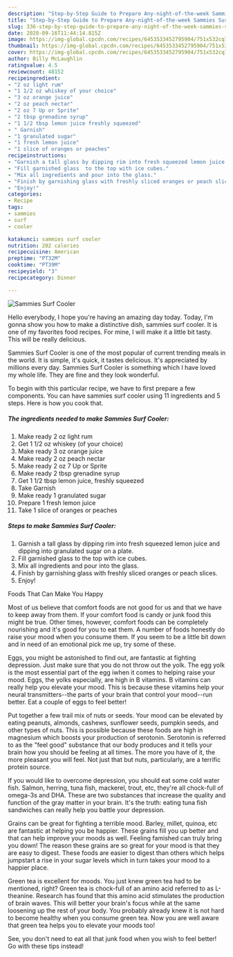 ```yaml
---
description: "Step-by-Step Guide to Prepare Any-night-of-the-week Sammies Surf Cooler"
title: "Step-by-Step Guide to Prepare Any-night-of-the-week Sammies Surf Cooler"
slug: 336-step-by-step-guide-to-prepare-any-night-of-the-week-sammies-surf-cooler
date: 2020-09-16T11:44:14.815Z
image: https://img-global.cpcdn.com/recipes/6453533452795904/751x532cq70/sammies-surf-cooler-recipe-main-photo.jpg
thumbnail: https://img-global.cpcdn.com/recipes/6453533452795904/751x532cq70/sammies-surf-cooler-recipe-main-photo.jpg
cover: https://img-global.cpcdn.com/recipes/6453533452795904/751x532cq70/sammies-surf-cooler-recipe-main-photo.jpg
author: Billy McLaughlin
ratingvalue: 4.5
reviewcount: 48152
recipeingredient:
- "2 oz light rum"
- "1 1/2 oz whiskey of your choice"
- "3 oz orange juice"
- "2 oz peach nectar"
- "2 oz 7 Up or Sprite"
- "2 tbsp grenadine syrup"
- "1 1/2 tbsp lemon juice freshly squeezed"
- " Garnish"
- "1 granulated sugar"
- "1 fresh lemon juice"
- "1 slice of oranges or peaches"
recipeinstructions:
- "Garnish a tall glass by dipping rim into fresh squeezed lemon juice and dipping into granulated sugar on a plate."
- "Fill garnished glass  to the top with ice cubes."
- "Mix all ingredients and pour into the glass."
- "Finish by garnishing glass with freshly sliced oranges or peach slices."
- "Enjoy!"
categories:
- Recipe
tags:
- sammies
- surf
- cooler

katakunci: sammies surf cooler 
nutrition: 202 calories
recipecuisine: American
preptime: "PT32M"
cooktime: "PT39M"
recipeyield: "3"
recipecategory: Dinner

---
```



![Sammies Surf Cooler](https://img-global.cpcdn.com/recipes/6453533452795904/751x532cq70/sammies-surf-cooler-recipe-main-photo.jpg)

Hello everybody, I hope you're having an amazing day today. Today, I'm gonna show you how to make a distinctive dish, sammies surf cooler. It is one of my favorites food recipes. For mine, I will make it a little bit tasty. This will be really delicious.



Sammies Surf Cooler is one of the most popular of current trending meals in the world. It is simple, it's quick, it tastes delicious. It's appreciated by millions every day. Sammies Surf Cooler is something which I have loved my whole life. They are fine and they look wonderful.


To begin with this particular recipe, we have to first prepare a few components. You can have sammies surf cooler using 11 ingredients and 5 steps. Here is how you cook that.

<!--inarticleads1-->

##### The ingredients needed to make Sammies Surf Cooler:

1. Make ready 2 oz light rum
1. Get 1 1/2 oz whiskey (of your choice)
1. Make ready 3 oz orange juice
1. Make ready 2 oz peach nectar
1. Make ready 2 oz 7 Up or Sprite
1. Make ready 2 tbsp grenadine syrup
1. Get 1 1/2 tbsp lemon juice, freshly squeezed
1. Take  Garnish
1. Make ready 1 granulated sugar
1. Prepare 1 fresh lemon juice
1. Take 1 slice of oranges or peaches




<!--inarticleads2-->

##### Steps to make Sammies Surf Cooler:

1. Garnish a tall glass by dipping rim into fresh squeezed lemon juice and dipping into granulated sugar on a plate.
1. Fill garnished glass  to the top with ice cubes.
1. Mix all ingredients and pour into the glass.
1. Finish by garnishing glass with freshly sliced oranges or peach slices.
1. Enjoy!




Foods That Can Make You Happy


Most of us believe that comfort foods are not good for us and that we have to keep away from them. If your comfort food is candy or junk food this might be true. Other times, however, comfort foods can be completely nourishing and it's good for you to eat them. A number of foods honestly do raise your mood when you consume them. If you seem to be a little bit down and in need of an emotional pick me up, try some of these.

Eggs, you might be astonished to find out, are fantastic at fighting depression. Just make sure that you do not throw out the yolk. The egg yolk is the most essential part of the egg iwhen it comes to helping raise your mood. Eggs, the yolks especially, are high in B vitamins. B vitamins can really help you elevate your mood. This is because these vitamins help your neural transmitters--the parts of your brain that control your mood--run better. Eat a couple of eggs to feel better!

Put together a few trail mix of nuts or seeds. Your mood can be elevated by eating peanuts, almonds, cashews, sunflower seeds, pumpkin seeds, and other types of nuts. This is possible because these foods are high in magnesium which boosts your production of serotonin. Serotonin is referred to as the "feel good" substance that our body produces and it tells your brain how you should be feeling at all times. The more you have of it, the more pleasant you will feel. Not just that but nuts, particularly, are a terrific protein source.

If you would like to overcome depression, you should eat some cold water fish. Salmon, herring, tuna fish, mackerel, trout, etc, they're all chock-full of omega-3s and DHA. These are two substances that increase the quality and function of the gray matter in your brain. It's the truth: eating tuna fish sandwiches can really help you battle your depression. 

Grains can be great for fighting a terrible mood. Barley, millet, quinoa, etc are fantastic at helping you be happier. These grains fill you up better and that can help improve your moods as well. Feeling famished can truly bring you down! The reason these grains are so great for your mood is that they are easy to digest. These foods are easier to digest than others which helps jumpstart a rise in your sugar levels which in turn takes your mood to a happier place.

Green tea is excellent for moods. You just knew green tea had to be mentioned, right? Green tea is chock-full of an amino acid referred to as L-theanine. Research has found that this amino acid stimulates the production of brain waves. This will better your brain's focus while at the same loosening up the rest of your body. You probably already knew it is not hard to become healthy when you consume green tea. Now you are well aware that green tea helps you to elevate your moods too!

See, you don't need to eat all that junk food when you wish to feel better! Go  with  these tips  instead!

